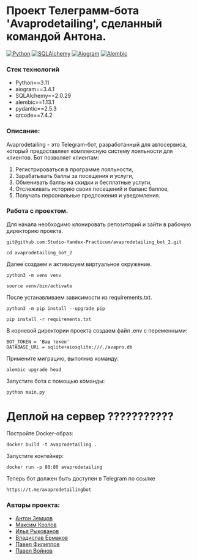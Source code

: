 # Проект Телеграмм-бота 'Avaprodetailing', сделанный командой Антона.

[![Python](https://img.shields.io/badge/Python-blue.svg)](https://www.python.org/)
[![SQLAlchemy](https://img.shields.io/badge/SQLAlchemy-blue.svg)](https://www.sqlalchemy.org/)
[![Aiogram](https://img.shields.io/badge/Aiogram-blue.svg)](https://aiogram.readthedocs.io/en/latest/)
[![Alembic](https://img.shields.io/badge/Alembic-blue.svg)](https://alembic.sqlalchemy.org/)

### Стек технологий
* Python==3.11
* aiogram==3.4.1
* SQLAlchemy==2.0.29
* alembic==1.13.1
* pydantic==2.5.3
* qrcode==7.4.2

### Описание:
Avaprodetailing - это Telegram-бот, разработанный для автосервиса, который предоставляет комплексную систему лояльности для клиентов. Бот позволяет клиентам:
1. Регистрироваться в программе лояльности,
1. Зарабатывать баллы за посещения и услуги,
1. Обменивать баллы на скидки и бесплатные услуги,
1. Отслеживать историю своих посещений и баланс баллов,
1. Получать персональные предложения и уведомления.

### Работа с проектом.
Для начала необходимо клонировать репозиторий и зайти в рабочую директорию проекта.
```
git@github.com:Studio-Yandex-Practicum/avaprodetailing_bot_2.git
```
```
cd avaprodetailing_bot_2
```
Далее создаем и активируем виртуальное окружение.
```
python3 -m venv venv
```
```
source venv/bin/activate
```
После устанавливаем зависимости из requirements.txt.
```
python3 -m pip install --upgrade pip
```
```
pip install -r requirements.txt
```
В корневой директории проекта создаем файл .env с переменными:
```
BOT_TOKEN = 'Ваш токен'
DATABASE_URL = sqlite+aiosqlite:///./avapro.db
```
Примените миграцию, выполнив команду:
```
alembic upgrade head
```
Запустите бота с помощью команды:
```
python main.py
```

# Деплой на сервер ???????????
Постройте Docker-образ:
```
docker build -t avaprodetailing .
```
Запустите контейнер:
```
docker run -p 80:80 avaprodetailing
```
Теперь бот должен быть доступен в Telegram по ссылке
```
https://t.me/avaprodetailingbot
```

### Авторы проекта:
- [Антон Земцов](https://github.com/antonata-c)
- [Максим Козлов](https://github.com/mkmmcvrs68)
- [Илья Рыкованов](https://github.com/ilyaryk)
- [Владислав Ермаков](https://github.com/Vladislav199912)
- [Павел Филиппов](https://github.com/pgphil86)
- [Павел Войнов](https://github.com/R1su)
